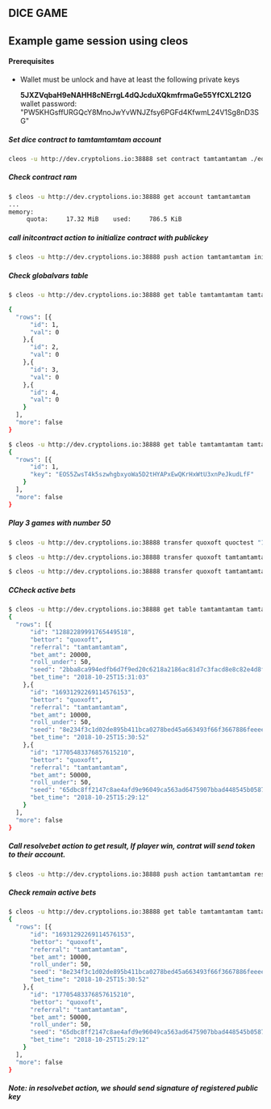 DICE GAME
-----------------

Example game session using cleos
-------
#### Prerequisites
* Wallet must be unlock and have at least the following private keys

	**5JXZVqbaH9eNAHH8cNErrgL4dQJcduXQkmfrmaGe55YfCXL212G**
 wallet password: "PW5KHGsffURGQcY8MnoJwYvWNJZfsy6PGFd4KfwmL24V1Sg8nD3SG"

##### Set dice contract to tamtamtamtam account
````bash
cleos -u http://dev.cryptolions.io:38888 set contract tamtamtamtam ./eosbettest12/ -p tamtamtamtam
````

##### Check contract ram
````bash
$ cleos -u http://dev.cryptolions.io:38888 get account tamtamtamtam
...
memory: 
     quota:     17.32 MiB    used:     786.5 KiB  
````

##### call initcontract action to initialize contract with publickey
````bash
$ cleos -u http://dev.cryptolions.io:38888 push action tamtamtamtam initcontract '["EOS5ZwsT4k5szwhgbxyoWa5D2tHYAPxEwQKrHxWtU3xnPeJkudLfF"]' -p tamtamtamtam
````

##### Check globalvars table
````bash
$ cleos -u http://dev.cryptolions.io:38888 get table tamtamtamtam tamtamtamtam globalvars

{
  "rows": [{
      "id": 1,
      "val": 0
    },{
      "id": 2,
      "val": 0
    },{
      "id": 3,
      "val": 0
    },{
      "id": 4,
      "val": 0
    }
  ],
  "more": false
}

$ cleos -u http://dev.cryptolions.io:38888 get table tamtamtamtam tamtamtamtam randkeys
{
  "rows": [{
      "id": 1,
      "key": "EOS5ZwsT4k5szwhgbxyoWa5D2tHYAPxEwQKrHxWtU3xnPeJkudLfF"
    }
  ],
  "more": false
}

````

##### Play 3 games with number 50
````bash
$ cleos -u http://dev.cryptolions.io:38888 transfer quoxoft quoctest "1.0000 EOS" "50" -p quoxoft

$ cleos -u http://dev.cryptolions.io:38888 transfer quoxoft tamtamtamtam "1.0000 EOS" "50" -p quoxoft

$ cleos -u http://dev.cryptolions.io:38888 transfer quoxoft tamtamtamtam "1.0000 EOS" "50--" -p quoxoft
````

##### CCheck active bets
````bash
$ cleos -u http://dev.cryptolions.io:38888 get table tamtamtamtam tamtamtamtam activebets
{
  "rows": [{
      "id": "12882289991765449518",
      "bettor": "quoxoft",
      "referral": "tamtamtamtam",
      "bet_amt": 20000,
      "roll_under": 50,
      "seed": "2bba8ca994edfb6d7f9ed20c6218a2186ac81d7c3facd8e8c82e4d8f888262d1",
      "bet_time": "2018-10-25T15:31:03"
    },{
      "id": "16931292269114576153",
      "bettor": "quoxoft",
      "referral": "tamtamtamtam",
      "bet_amt": 10000,
      "roll_under": 50,
      "seed": "8e234f3c1d02de895b411bca0278bed45a663493f66f3667886feeee99d094e0",
      "bet_time": "2018-10-25T15:30:52"
    },{
      "id": "17705483376857615210",
      "bettor": "quoxoft",
      "referral": "tamtamtamtam",
      "bet_amt": 50000,
      "roll_under": 50,
      "seed": "65dbc8ff2147c8ae4afd9e96049ca563ad6475907bbad448545b0587c90c6a59",
      "bet_time": "2018-10-25T15:29:12"
    }
  ],
  "more": false
}
````

##### Call resolvebet action to get result, If player win, contrat will send token to their account.
````bash
$ cleos -u http://dev.cryptolions.io:38888 push action tamtamtamtam resolvebet '["12882289991765449518", "SIG_K1_K5QwtZxb78YFTykbxz9iQrLj5xSddga6oeiY9Uj8i5xu3ayfdWcDHKQ9TxDAfHa7CJqQLAARR7fmQwEMtQqVmJwop6moWp"]' -p tamtamtamtam

````

##### Check remain active bets
````bash
$ cleos -u http://dev.cryptolions.io:38888 get table tamtamtamtam tamtamtamtam activebets
{
  "rows": [{
      "id": "16931292269114576153",
      "bettor": "quoxoft",
      "referral": "tamtamtamtam",
      "bet_amt": 10000,
      "roll_under": 50,
      "seed": "8e234f3c1d02de895b411bca0278bed45a663493f66f3667886feeee99d094e0",
      "bet_time": "2018-10-25T15:30:52"
    },{
      "id": "17705483376857615210",
      "bettor": "quoxoft",
      "referral": "tamtamtamtam",
      "bet_amt": 50000,
      "roll_under": 50,
      "seed": "65dbc8ff2147c8ae4afd9e96049ca563ad6475907bbad448545b0587c90c6a59",
      "bet_time": "2018-10-25T15:29:12"
    }
  ],
  "more": false
}

````

##### Note: in resolvebet action, we should send signature of registered public key

